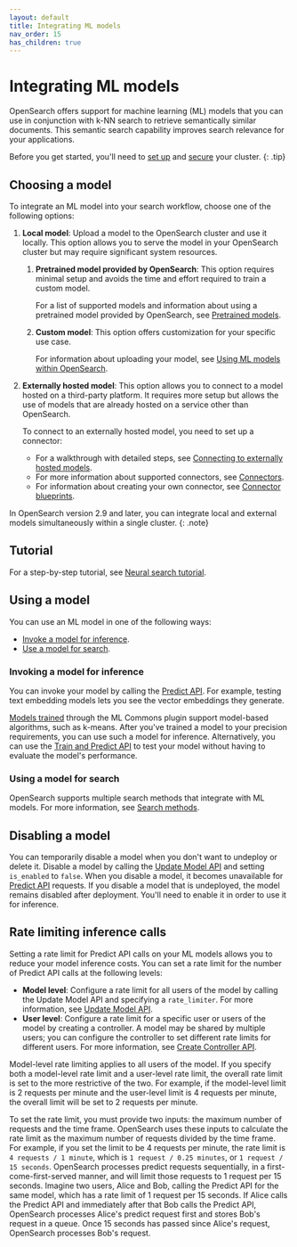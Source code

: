 ```yaml
---
layout: default
title: Integrating ML models
nav_order: 15
has_children: true
---
```


# Integrating ML models

OpenSearch offers support for machine learning (ML) models that you can use in conjunction with k-NN search to retrieve semantically similar documents. This semantic search capability improves search relevance for your applications.

Before you get started, you'll need to [set up]({{site.url}}{{site.baseurl}}/quickstart/) and [secure]({{site.url}}{{site.baseurl}}/security/index/) your cluster. 
{: .tip}

## Choosing a model

To integrate an ML model into your search workflow, choose one of the following options:

1. **Local model**: Upload a model to the OpenSearch cluster and use it locally. This option allows you to serve the model in your OpenSearch cluster but may require significant system resources.

    1. **Pretrained model provided by OpenSearch**: This option requires minimal setup and avoids the time and effort required to train a custom model.

        For a list of supported models and information about using a pretrained model provided by OpenSearch, see [Pretrained models]({{site.url}}{{site.baseurl}}/ml-commons-plugin/pretrained-models/). 

    1. **Custom model**: This option offers customization for your specific use case.

        For information about uploading your model, see [Using ML models within OpenSearch]({{site.url}}{{site.baseurl}}/ml-commons-plugin/using-ml-models/).

1. **Externally hosted model**: This option allows you to connect to a model hosted on a third-party platform. It requires more setup but allows the use of models that are already hosted on a service other than OpenSearch.     
    
    To connect to an externally hosted model, you need to set up a connector:  

    - For a walkthrough with detailed steps, see [Connecting to externally hosted models]({{site.url}}{{site.baseurl}}/ml-commons-plugin/remote-models/index/).
    - For more information about supported connectors, see [Connectors]({{site.url}}{{site.baseurl}}/ml-commons-plugin/remote-models/connectors/).
    - For information about creating your own connector, see [Connector blueprints]({{site.url}}{{site.baseurl}}/ml-commons-plugin/remote-models/blueprints/).

In OpenSearch version 2.9 and later, you can integrate local and external models simultaneously within a single cluster.
{: .note}

## Tutorial

For a step-by-step tutorial, see [Neural search tutorial]({{site.url}}{{site.baseurl}}/search-plugins/neural-search-tutorial/).

## Using a model

You can use an ML model in one of the following ways:

- [Invoke a model for inference](#invoking-a-model-for-inference).
- [Use a model for search](#using-a-model-for-search).

### Invoking a model for inference

You can invoke your model by calling the [Predict API]({{site.url}}{{site.baseurl}}/ml-commons-plugin/api/train-predict/predict/). For example, testing text embedding models lets you see the vector embeddings they generate.

[Models trained]({{site.url}}{{site.baseurl}}/ml-commons-plugin/api/train-predict/train/) through the ML Commons plugin support model-based algorithms, such as k-means. After you've trained a model to your precision requirements, you can use such a model for inference. Alternatively, you can use the [Train and Predict API]({{site.url}}{{site.baseurl}}/ml-commons-plugin/api/train-predict/train-and-predict/) to test your model without having to evaluate the model's performance.

### Using a model for search

OpenSearch supports multiple search methods that integrate with ML models. For more information, see [Search methods]({{site.url}}{{site.baseurl}}/search-plugins/index/#search-methods).

## Disabling a model

You can temporarily disable a model when you don't want to undeploy or delete it. Disable a model by calling the [Update Model API]({{site.url}}{{site.baseurl}}/ml-commons-plugin/api/model-apis/update-model/) and setting `is_enabled` to `false`. When you disable a model, it becomes unavailable for [Predict API]({{site.url}}{{site.baseurl}}/ml-commons-plugin/api/train-predict/predict/) requests. If you disable a model that is undeployed, the model remains disabled after deployment. You'll need to enable it in order to use it for inference.

## Rate limiting inference calls

Setting a rate limit for Predict API calls on your ML models allows you to reduce your model inference costs. You can set a rate limit for the number of Predict API calls at the following levels:

- **Model level**: Configure a rate limit for all users of the model by calling the Update Model API and specifying a `rate_limiter`. For more information, see [Update Model API]({{site.url}}{{site.baseurl}}/ml-commons-plugin/api/model-apis/update-model/).
- **User level**: Configure a rate limit for a specific user or users of the model by creating a controller. A model may be shared by multiple users; you can configure the controller to set different rate limits for different users. For more information, see [Create Controller API]({{site.url}}{{site.baseurl}}/ml-commons-plugin/api/controller-apis/create-controller/).

Model-level rate limiting applies to all users of the model. If you specify both a model-level rate limit and a user-level rate limit, the overall rate limit is set to the more restrictive of the two. For example, if the model-level limit is 2 requests per minute and the user-level limit is 4 requests per minute, the overall limit will be set to 2 requests per minute.

To set the rate limit, you must provide two inputs: the maximum number of requests and the time frame. OpenSearch uses these inputs to calculate the rate limit as the maximum number of requests divided by the time frame. For example, if you set the limit to be 4 requests per minute, the rate limit is `4 requests / 1 minute`, which is `1 request / 0.25 minutes`, or `1 request / 15 seconds`. OpenSearch processes predict requests sequentially, in a first-come-first-served manner, and will limit those requests to 1 request per 15 seconds. Imagine two users, Alice and Bob, calling the Predict API for the same model, which has a rate limit of 1 request per 15 seconds. If Alice calls the Predict API and immediately after that Bob calls the Predict API, OpenSearch processes Alice's predict request first and stores Bob's request in a queue. Once 15 seconds has passed since Alice's request, OpenSearch processes Bob's request. 